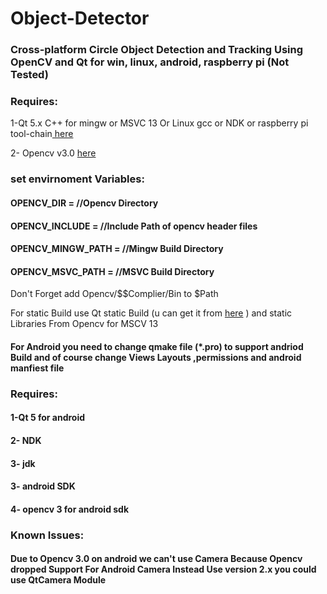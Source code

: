 # Object-Detector
<h3>Cross-platform Circle Object Detection and Tracking Using OpenCV and Qt for win, linux, android, raspberry pi (Not Tested)</h3>
<h3>Requires:</h3> 
1-Qt 5.x C++ for mingw or MSVC 13 Or Linux gcc or NDK or raspberry pi tool-chain<a href= "https://www.qt.io/"> here</a>

 2- Opencv v3.0 <a href= "https://www.http://opencv.org/"> here</a>
  
<h3>set envirnoment Variables:</h3>
  <h4>OPENCV_DIR = //Opencv Directory</h4>
  <h4>OPENCV_INCLUDE = //Include Path of opencv header files</h4>
  <h4>OPENCV_MINGW_PATH = //Mingw Build Directory</h4>
  <h4>OPENCV_MSVC_PATH = //MSVC Build Directory</h4>
  
Don't Forget add Opencv/$$Complier/Bin to $Path

For static Build use Qt static Build (u can get it from <a href="https://www.npcglib.org/~stathis/blog/precompiled-qt4-qt5" target="_blank">here</a> ) and static Libraries From Opencv for MSCV 13
<h4>For Android you need to change qmake file (*.pro) to support andriod Build and of course change Views Layouts ,permissions and android manfiest file</h4>   
<h3>Requires:</h3>
    <h4>1-Qt 5 for android</h4> 
    <h4>2- NDK</h4>
    <h4>3- jdk</h4>
    <h4>3- android SDK</h4>
    <h4>4- opencv 3 for android sdk</h4>  
<h3>Known Issues: </h3>
	<h4>Due to Opencv 3.0 on android we can't use Camera Because Opencv dropped Support For Android Camera Instead Use version 2.x you could use QtCamera Module</h4>	